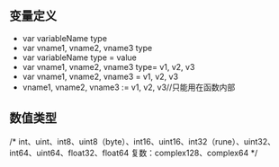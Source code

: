 ## 变量定义
  + var variableName type
  + var vname1, vname2, vname3 type
  + var variableName type = value
  + var vname1, vname2, vname3 type= v1, v2, v3
  + var vname1, vname2, vname3 = v1, v2, v3
  + vname1, vname2, vname3 := v1, v2, v3//只能用在函数内部

## 数值类型
/*
  int、uint、int8、uint8（byte）、int16、uint16、int32（rune）、uint32、int64、uint64、float32、float64
  复数：complex128、complex64
*/
